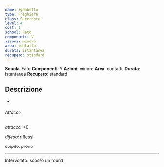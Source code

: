 ```yaml
---
name: Sgambetto
type: Preghiera
class: Sacerdote
level: 4
cost: 1
school: Fato
componenti: V
azioni: minore
area: contatto
durata: istantanea
recupero: standard
---
```

**Scuola**: Fato
**Componenti**: V
**Azioni**: minore
**Area**: contatto
**Durata**: istantanea
**Recupero**: standard

**Descrizione**
-

-

###### Attacco

*attacco:* +0

*difesa:* riflessi

*colpito:* prono

---

Infervorato: scosso un round